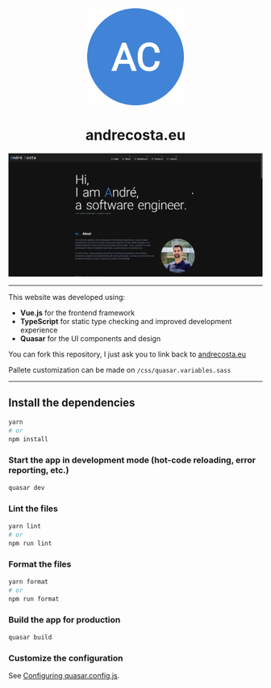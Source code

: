<div style='text-align: center'>
  <img src="public/icons/android-chrome-192x192.png" alt='logo'>
  <h1>andrecosta.eu</h1>
  <img src='public/website-preview.png' alt='website-preview'>
</div>

---

This website was developed using:
- **Vue.js** for the frontend framework
- **TypeScript** for static type checking and improved development experience
- **Quasar** for the UI components and design

You can fork this repository, I just ask you to link back to [andrecosta.eu](https://andrecosta.eu)

Pallete customization can be made on `/css/quasar.variables.sass`

---

## Install the dependencies

```bash
yarn
# or
npm install
```

### Start the app in development mode (hot-code reloading, error reporting, etc.)

```bash
quasar dev
```

### Lint the files

```bash
yarn lint
# or
npm run lint
```

### Format the files

```bash
yarn format
# or
npm run format
```

### Build the app for production

```bash
quasar build
```

### Customize the configuration

See [Configuring quasar.config.js](https://v2.quasar.dev/quasar-cli-vite/quasar-config-js).
